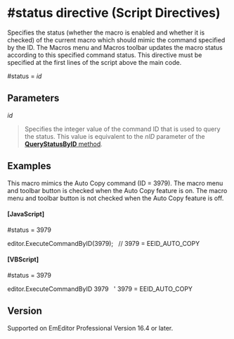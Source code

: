 # \#status directive (Script Directives)

Specifies the status (whether the macro is enabled and whether it is checked) of the current macro which should mimic the command specified by the ID. The Macros menu and Macros toolbar updates the macro status according to this specified command status. This directive must be specified at the first lines of the script above the main code.

#status = _id_

## Parameters

_id_

> Specifies the integer value of the command ID that is used to query the status. This value is equivalent to the _nID_ parameter of the [**QueryStatusByID** method](../editor/editor_querystatusbyid).

## Examples

This macro mimics the Auto Copy command (ID = 3979). The macro menu and toolbar button is checked when the Auto Copy feature is on. The macro menu and toolbar button is not checked when the Auto Copy feature is off.

#### \[JavaScript\]

#status = 3979

editor.ExecuteCommandByID(3979);   // 3979 = EEID\_AUTO\_COPY

#### \[VBScript\]

#status = 3979

editor.ExecuteCommandByID 3979   ' 3979 = EEID\_AUTO\_COPY

## Version

Supported on EmEditor Professional Version 16.4 or later.
